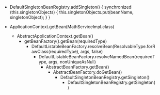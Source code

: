 
- DefaultSingletonBeanRegistry.addSingleton() {
      synchronized (this.singletonObjects) {
          this.singletonObjects.put(beanName, singletonObject);
      }
  }

- ApplicationContext.getBean(MathServiceImpl.class)  
  - AbstractApplicationContext.getBean()
    - getBeanFactory().getBean(requiredType)  
      - DefaultListableBeanFactory.resolveBean(ResolvableType.forRawClass(requiredType), args, false)
        - DefaultListableBeanFactory.resolveNamedBean(requiredType, args, nonUniqueAsNull)
          - AbstractBeanFactory.getBean()
            - AbstractBeanFactory.doGetBean()
              - DefaultSingletonBeanRegistry.getSingleton()
                - DefaultSingletonBeanRegistry.getSingleton()